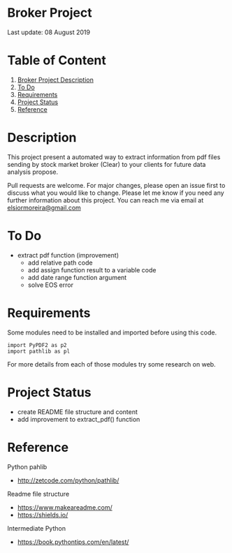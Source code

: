 
# Broker Project
Last update: 08 August 2019

# Table of Content
1. [Broker Project Description](#MySharesProjectDescription)
2. [To Do](#ToDo)
3. [Requirements](#Requirements)
4. [Project Status](#ProjectStatus)
5. [Reference](#Reference)


# Description
This project present a automated way to extract information from pdf files
sending by stock market broker (Clear) to your clients for future data analysis
propose.

Pull requests are welcome. For major changes, please open an issue first to
discuss what you would like to change. Please let me know if you need any
further information about this project. You can reach me via email at
[elsiormoreira@gmail.com](mailto:elsiormoreria@gmail.com)


# To Do
- extract pdf function (improvement)
    - add relative path code
    - add assign function result to a variable code
    - add date range function argument
    - solve EOS error


# Requirements
Some modules need to be installed and imported before using this code.
```
import PyPDF2 as p2
import pathlib as pl
```
For more details from each of those modules try some research on web.


# Project Status
- create README file structure and content
- add improvement to extract_pdf() function


# Reference
Python pahlib
- http://zetcode.com/python/pathlib/

Readme file structure
- https://www.makeareadme.com/
- https://shields.io/

Intermediate Python
- https://book.pythontips.com/en/latest/